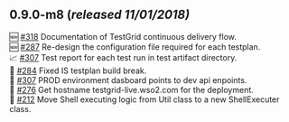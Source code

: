 ## 0.9.0-m8  (*released 11/01/2018)*

:new: [#318](https://github.com/wso2-incubator/testgrid/issues/318) Documentation of  TestGrid continuous delivery flow.   
:new: [#287](https://github.com/wso2-incubator/testgrid/issues/287) Re-design the configuration file required for each testplan.   
:chart_with_upwards_trend: [#307](https://github.com/wso2-incubator/testgrid/pull/307) Test report for each test run in test artifact directory.  
:bug: [#284](https://github.com/wso2-incubator/testgrid/issues/284) Fixed IS testplan build break.  
:bug: [#307](https://github.com/wso2-incubator/testgrid/pull/307) PROD environment dasboard points to dev api enpoints.  
:fork_and_knife: [#276](https://github.com/wso2-incubator/testgrid/issues/276) Get hostname testgrid-live.wso2.com for the deployment.  
:fork_and_knife: [#212](https://github.com/wso2-incubator/testgrid/issues/212) Move Shell executing logic from Util class to a new ShellExecuter class.
